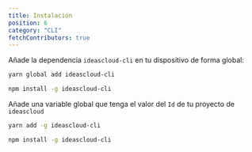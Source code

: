 ```yaml
---
title: Instalación
position: 6
category: "CLI"
fetchContributors: true
---
```


Añade la dependencia `ideascloud-cli` en tu dispositivo de forma global:

<code-group>
  <code-block label="Yarn" active>

```bash
yarn global add ideascloud-cli
```

  </code-block>
  <code-block label="NPM">

```bash
npm install -g ideascloud-cli
```

  </code-block>
</code-group>

Añade una variable global que tenga el valor del `Id` de tu proyecto de `ideascloud`

<code-group>
  <code-block label="Windows" active>

```bash
yarn add -g ideascloud-cli
```

  </code-block>
  <code-block label="Linux">

```bash
npm install -g ideascloud-cli
```

  </code-block>
</code-group>

<molecules-github-user-list :items="$contributors"></molecules-github-user-list>
